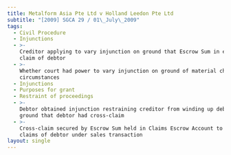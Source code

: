 ```yaml
---
title: Metalform Asia Pte Ltd v Holland Leedon Pte Ltd
subtitle: "[2009] SGCA 29 / 01\_July\_2009"
tags:
  - Civil Procedure
  - Injunctions
  - >-
    Creditor applying to vary injunction on ground that Escrow Sum in excess of
    claim of debtor
  - >-
    Whether court had power to vary injunction on ground of material change in
    circumstances
  - Injunctions
  - Purposes for grant
  - Restraint of proceedings
  - >-
    Debtor obtained injunction restraining creditor from winding up debtor on
    ground that debtor had cross-claim
  - >-
    Cross-claim secured by Escrow Sum held in Claims Escrow Account to meet
    claims of debtor under sales transaction
layout: single
---
```


